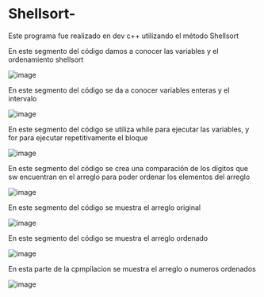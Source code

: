 # Shellsort-
Este programa fue realizado en dev c++ utilizando el método Shellsort  

En este segmento del código damos a conocer las variables y el ordenamiento shellsort 

![image](https://user-images.githubusercontent.com/71095993/97500478-423a2500-1935-11eb-9b4b-3a54de865dc2.png)

En este segmento del código se da a conocer variables enteras y el intervalo 

![image](https://user-images.githubusercontent.com/71095993/97500824-e754fd80-1935-11eb-88d6-37e58427bc37.png)

En este segmento del código se utiliza while para ejecutar las variables, y for para ejecutar repetitivamente el bloque 

![image](https://user-images.githubusercontent.com/71095993/97501451-e7093200-1936-11eb-8b4d-51741599f563.png)

En este segmento del código se crea una comparación de los dígitos que sw encuentran en el arreglo para poder ordenar los elementos del arreglo 

![image](https://user-images.githubusercontent.com/71095993/97502642-29cc0980-1939-11eb-8c7e-d92131b923d2.png)

En este segmento del código se muestra el arreglo original 

![image](https://user-images.githubusercontent.com/71095993/97503366-867bf400-193a-11eb-895d-f21392b44d66.png)

En este segmento del código se muestra el arreglo ordenado 

![image](https://user-images.githubusercontent.com/71095993/97503888-803a4780-193b-11eb-86af-c9806e0d18ef.png)

En esta parte de la cpmpilacion se muestra el arreglo o numeros ordenados 

![image](https://user-images.githubusercontent.com/71095993/97504353-50d80a80-193c-11eb-912d-21ca27350086.png)
